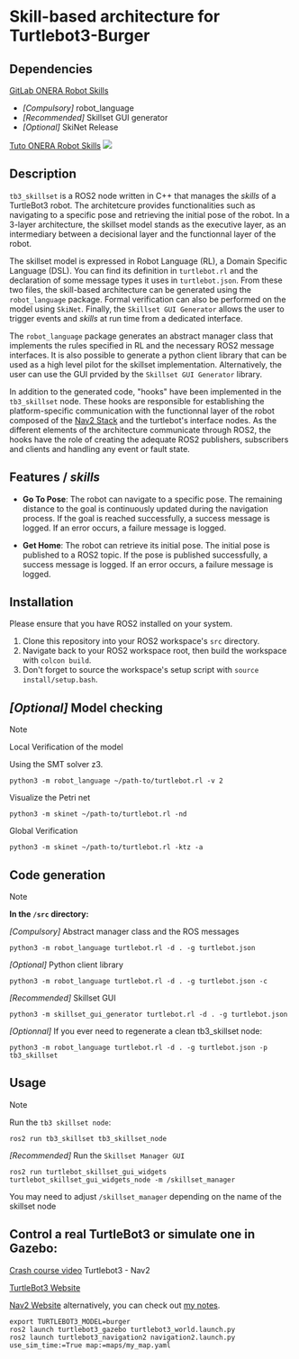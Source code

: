 # Skill-based architecture for Turtlebot3-Burger 

## Dependencies

[GitLab ONERA Robot Skills](https://gitlab.com/groups/onera-robot-skills)
- *[Compulsory]* robot_language
- *[Recommended]* Skillset GUI generator
- *[Optional]* SkiNet Release

[Tuto ONERA Robot Skills](https://onera-robot-skills.gitlab.io/introduction.html)
![](https://onera-robot-skills.gitlab.io/_images/intro.png)

## Description

`tb3_skillset` is a ROS2 node written in C++ that manages the *skills* of a TurtleBot3 robot. The architetcure provides functionalities such as navigating to a specific pose and retrieving the initial pose of the robot. In a 3-layer architecture, the skillset model stands as the executive layer, as an intermediary between a decisional layer and the functionnal layer of the robot. 

The skillset model is expressed in Robot Language (RL), a Domain Specific Language (DSL). You can find its definition in `turtlebot.rl` and the declaration of some message types it uses in `turtlebot.json`. From these two files, the skill-based architecture can be generated using the `robot_language` package. Formal verification can also be performed on the model using `SkiNet`. Finally, the `Skillset GUI Generator` allows the user to trigger events and *skills* at run time from a dedicated interface. 

The `robot_language` package generates an abstract manager class that implements the rules specified in RL and the necessary ROS2 message interfaces. 
It is also possible to generate a python client library that can be used as a high level pilot for the skillset implementation. 
Alternatively, the user can use the GUI prvided by the `Skillset GUI Generator` library.

In addition to the generated code, "hooks" have been implemented in the `tb3_skillset` node. These hooks are responsible for establishing the platform-specific communication with the functionnal layer of the robot composed of the [Nav2 Stack](https://navigation.ros.org/index.html) and the turtlebot's interface nodes. As the different elements of the architecture communicate through ROS2, the hooks have the role of creating the adequate ROS2 publishers, subscribers and clients and handling any event or fault state.   

## Features / *skills*

- **Go To Pose**: The robot can navigate to a specific pose. The remaining distance to the goal is continuously updated during the navigation process. If the goal is reached successfully, a success message is logged. If an error occurs, a failure message is logged.

- **Get Home**: The robot can retrieve its initial pose. The initial pose is published to a ROS2 topic. If the pose is published successfully, a success message is logged. If an error occurs, a failure message is logged.

## Installation

Please ensure that you have ROS2 installed on your system.

1. Clone this repository into your ROS2 workspace's `src` directory.
2. Navigate back to your ROS2 workspace root, then build the workspace with `colcon build`.
3. Don't forget to source the workspace's setup script with `source install/setup.bash`.


## *[Optional]* Model checking
> [!note] 
> Local Verification of the model
>
> Using the SMT solver z3.
> ```
> python3 -m robot_language ~/path-to/turtlebot.rl -v 2
> ```
> Visualize the Petri net 
> ```
> python3 -m skinet ~/path-to/turtlebot.rl -nd
> ```
> Global Verification
> ```
> python3 -m skinet ~/path-to/turtlebot.rl -ktz -a
> ```

## Code generation

>[!note] 
>**In the  `/src` directory:**
>
>*[Compulsory]* Abstract manager class and the ROS messages
>```
>python3 -m robot_language turtlebot.rl -d . -g turtlebot.json
>```
>*[Optional]* Python client library
>```
>python3 -m robot_language turtlebot.rl -d . -g turtlebot.json -c
>```
>*[Recommended]* Skillset GUI
>```
>python3 -m skillset_gui_generator turtlebot.rl -d . -g turtlebot.json
>```
>*[Optionnal]* If you ever need to regenerate a clean tb3_skillset node: 
>```
> python3 -m robot_language turtlebot.rl -d . -g turtlebot.json -p tb3_skillset
> ```

## Usage
>[!note] 
>Run the `tb3 skillset node`:
>```
>ros2 run tb3_skillset tb3_skillset_node
>```
>*[Recommended]* Run the `Skillset Manager GUI`
>```
>ros2 run turtlebot_skillset_gui_widgets turtlebot_skillset_gui_widgets_node -m /skillset_manager
>```
>You may need to adjust `/skillset_manager` depending on the name of the skillset node 

## Control a real TurtleBot3 or simulate one in Gazebo: 
[Crash course video](https://www.youtube.com/watch?v=idQb2pB-h2Q) Turtlebot3 - Nav2

[TurtleBot3 Website](https://emanual.robotis.com/docs/en/platform/turtlebot3/learn/#learn)

[Nav2 Website](https://navigation.ros.org/index.html) alternatively, you can check out [my notes](Navigation2Stack.md).

```
export TURTLEBOT3_MODEL=burger
ros2 launch turtlebot3_gazebo turtlebot3_world.launch.py
ros2 launch turtlebot3_navigation2 navigation2.launch.py use_sim_time:=True map:=maps/my_map.yaml
```
